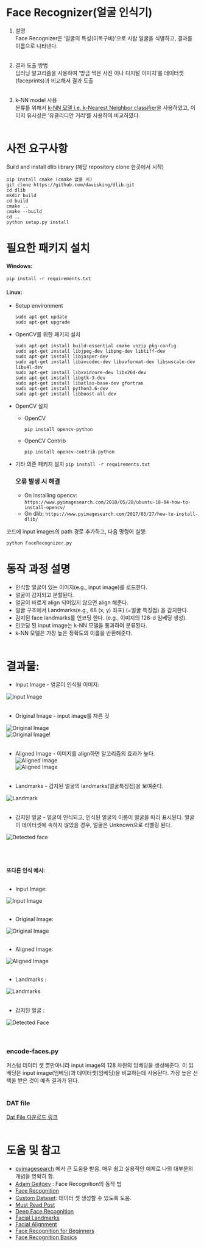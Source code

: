 # Face Recognizer(얼굴 인식기)
1) 설명 <br>
Face Recognizer은 ‘얼굴의 특성(이목구비)’으로 사람 얼굴을 식별하고, 결과를 이름으로 나타낸다.<br><br>

2) 결과 도출 방법 <br>
딥러닝 알고리즘을 사용하여 ‘방금 찍은 사진 이나 
디지털 이미지’를 데이터셋(faceprints)과 비교해서 결과 도출<br><br>

3) k-NN model 사용 <br>
분류를 위해서 [k-NN 모델 i.e. k-Nearest Neighbor classifier](https://www.pyimagesearch.com/2016/08/08/k-nn-classifier-for-image-classification/)을 사용하였고, 
이미지 유사성은 ‘유클리디안 거리’를 사용하여 비교하였다.<br><br>

# 사전 요구사항

Build and install dlib library (해당 repository clone 한곳에서 시작)

```
pip install cmake (cmake 없을 시)
git clone https://github.com/davisking/dlib.git
cd dlib
mkdir build
cd build
cmake ..
cmake --build
cd ..
python setup.py install
```


# 필요한 패키지 설치
#### Windows:
```
pip install -r requirements.txt
```
#### Linux:
- Setup environment
    ```
    sudo apt-get update
    sudo apt-get upgrade
    ```
- OpenCV를 위한 패키지 설치
    ```
    sudo apt-get install build-essential cmake unzip pkg-config
    sudo apt-get install libjpeg-dev libpng-dev libtiff-dev
    sudo apt-get install libjasper-dev
    sudo apt-get install libavcodec-dev libavformat-dev libswscale-dev libv4l-dev
    sudo apt-get install libxvidcore-dev libx264-dev
    sudo apt-get install libgtk-3-dev
    sudo apt-get install libatlas-base-dev gfortran
    sudo apt-get install python3.6-dev
    sudo apt-get install libboost-all-dev
    ```
- OpenCV 설치
    - OpenCV
        ```
        pip install opencv-python
        ```
    - OpenCV Contrib
        ```
        pip install opencv-contrib-python
        ```
- 기타 의존 패키지 설치
    ```pip install -r requirements.txt```
      
    ### 오류 발생 시 해결
    - On installing opencv:
        ```https://www.pyimagesearch.com/2018/05/28/ubuntu-18-04-how-to-install-opencv/```
    - On dlib:
        ```https://www.pyimagesearch.com/2017/03/27/how-to-install-dlib/```
    

코드에 input images의 path 경로 추가하고, 다음 명령어 실행:
```
python FaceRecognizer.py
```

# 동작 과정 설명
* 인식할 얼굴이 있는 이미지(e.g., input image)를 로드한다.
* 얼굴이 감지되고 분할된다.
* 얼굴이 바르게 align 되어있지 않으면 align 해준다.
* 얼굴 구조에서 Landmarks(e.g., 68 (x, y) 좌표) (=얼굴 특징점) 을 감지한다.
* 감지된 face landmarks를 인코딩 한다. (e.g., 이미지의 128-d 임베딩 생성).
* 인코딩 된 input image는 k-NN 모델을 통과하여 분류된다.
* k-NN 모델은 가장 높은 정확도의 이름을 반환해준다.
<br><br>
# 결과물:

* Input Image - 얼굴이 인식될 이미지:

![Input Image](https://user-images.githubusercontent.com/25060937/43034709-54d27858-8cff-11e8-8247-2a92cc6e4119.PNG)<br><br>

* Original Image - input image를 자른 것

![Original Image](https://user-images.githubusercontent.com/25060937/43034712-6430b9cc-8cff-11e8-87f6-3a8926a46570.PNG) <br>
![Original Image](https://user-images.githubusercontent.com/25060937/43034730-a0e970fc-8cff-11e8-8cf4-0c137d9cc445.PNG)!<br><br>

* Aligned Image - 이미지를 align하면 알고리즘의 효과가 높다.
![Aligned image](https://user-images.githubusercontent.com/25060937/43034725-940c2d52-8cff-11e8-9c83-803d93966a1e.PNG) <br>
![Aligned Image](https://user-images.githubusercontent.com/25060937/43034732-a36fade6-8cff-11e8-885e-6a2a84fe8ebc.PNG)<br><br>

* Landmarks - 감지된 얼굴의 landmarks(얼굴특징점)을 보여준다.

![Landmark](https://user-images.githubusercontent.com/25060937/43034737-b3bf7866-8cff-11e8-9f0c-7be8f4071ddb.PNG)<br><br>

* 감지된 얼굴 - 얼굴이 인식되고, 인식된 얼굴의 이름이 얼굴을 따라 표시된다. 얼굴이 데이터셋에 속하지 않았을 경우, 얼굴은 Unknown으로 라벨링 된다. 

![Detected face](https://user-images.githubusercontent.com/25060937/43034739-b58304f6-8cff-11e8-8e93-68cae1883b30.PNG)<br><br>
<br><br><br>
**또다른 인식 예시:**
<br><br>
* Input Image:

![Input Image](https://user-images.githubusercontent.com/25060937/43034745-d6b98ece-8cff-11e8-99a5-ee06cc01447c.PNG)<br><br>

* Original Image:                             

![Original Image](https://user-images.githubusercontent.com/25060937/43034746-d7ec80ee-8cff-11e8-99f3-d2fbc9b0d408.PNG)<br><br>          

* Aligned Image:

![Aligned Image](https://user-images.githubusercontent.com/25060937/43034747-d9125926-8cff-11e8-81df-5661d1a4ead1.PNG)<br><br>

* Landmarks :

![Landmarks](https://user-images.githubusercontent.com/25060937/43034748-da4a4100-8cff-11e8-8b59-76cc7803e080.PNG)<br><br>

* 감지된 얼굴 :

![Detected Face](https://user-images.githubusercontent.com/25060937/43034749-dba060ca-8cff-11e8-8f90-2dc4765f586c.PNG)<br><br>
<br>

### encode-faces.py
커스텀 데이터 셋 뿐만아니라 input image의 128 차원의 임베딩을 생성해준다. 이 임베딩은 input image(임베딩)과 데이터셋(임베딩)을 비교하는데 사용된다. 가장 높은 선택을 받은 것이 예측 결과가 된다. <br><br>

### DAT file

[Dat File 다운로드 링크](https://osdn.net/projects/sfnet_dclib/downloads/dlib/v18.10/shape_predictor_68_face_landmarks.dat.bz2/)<br><br>

# 도움 및 참고
* [pyimagesearch](https://www.pyimagesearch.com/pyimagesearch-gurus/) 에서 큰 도움을 받음. 매우 쉽고 실용적인 예제로 나의 대부분의 개념을 명확히 함.
* [Adam Geitgey](https://medium.com/@ageitgey/machine-learning-is-fun-part-4-modern-face-recognition-with-deep-learning-c3cffc121d78) : Face Recognition의 동작 법
* [Face Recognition](https://www.pyimagesearch.com/2018/06/18/face-recognition-with-opencv-python-and-deep-learning/)
* [Custom Dataset](https://www.pyimagesearch.com/2018/06/11/how-to-build-a-custom-face-recognition-dataset/): 데이터 셋 생성할 수 있도록 도움.
* [Must Read Post](http://blog.dlib.net/2017/02/high-quality-face-recognition-with-deep.html)
* [Deep Face Recognition](http://krasserm.github.io/2018/02/07/deep-face-recognition/)
* [Facial Landmarks](https://www.pyimagesearch.com/2017/04/03/facial-landmarks-dlib-opencv-python/)
* [Facial Alignment](https://www.pyimagesearch.com/2017/05/22/face-alignment-with-opencv-and-python/)
* [Face Recognition for Beginners](https://towardsdatascience.com/face-recognition-for-beginners-a7a9bd5eb5c2)
* [Face Recognition Basics](https://www.coursera.org/lecture/convolutional-neural-networks/what-is-face-recognition-lUBYU)
